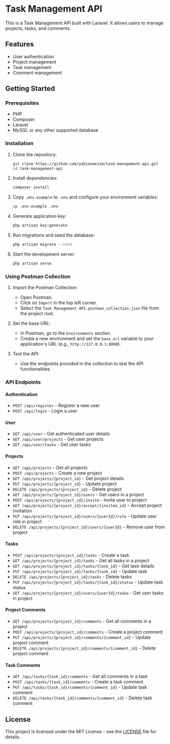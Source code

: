 # Task Management API

This is a Task Management API built with Laravel. It allows users to manage projects, tasks, and comments.

## Features

- User authentication
- Project management
- Task management
- Comment management

## Getting Started

### Prerequisites

- PHP
- Composer
- Laravel
- MySQL or any other supported database

### Installation

1. Clone the repository:
    ```sh
    git clone https://github.com/yahiasmeism/task-management-api.git
    cd task-management-api
    ```

2. Install dependencies:
    ```sh
    composer install
    ```

3. Copy `.env.example` to `.env` and configure your environment variables:
    ```sh
    cp .env.example .env
    ```

4. Generate application key:
    ```sh
    php artisan key:generate
    ```

5. Run migrations and seed the database:
    ```sh
    php artisan migrate --seed
    ```

6. Start the development server:
    ```sh
    php artisan serve
    ```

### Using Postman Collection

1. Import the Postman Collection:
    - Open Postman.
    - Click on `Import` in the top left corner.
    - Select the `Task Management API.postman_collection.json` file from the project root.

2. Set the base URL:
    - In Postman, go to the `Environments` section.
    - Create a new environment and set the `base_url` variable to your application's URL (e.g., `http://127.0.0.1:8000`).

3. Test the API:
    - Use the endpoints provided in the collection to test the API functionalities.

### API Endpoints

#### Authentication

- `POST /api/register` - Register a new user
- `POST /api/login` - Login a user

#### User

- `GET /api/user` - Get authenticated user details
- `GET /api/user/projects` - Get user projects
- `GET /api/user/tasks` - Get user tasks

#### Projects

- `GET /api/projects` - Get all projects
- `POST /api/projects` - Create a new project
- `GET /api/projects/{project_id}` - Get project details
- `PUT /api/projects/{project_id}` - Update project
- `DELETE /api/projects/{project_id}` - Delete project
- `GET /api/projects/{project_id}/users` - Get users in a project
- `POST /api/projects/{project_id}/invite` - Invite user to project
- `GET /api/projects/{project_id}/accept/{invitee_id}` - Accept project invitation
- `PUT /api/projects/{project_id}/users/{userId}/role` - Update user role in project
- `DELETE /api/projects/{project_id}/users/{userId}` - Remove user from project

#### Tasks

- `POST /api/projects/{project_id}/tasks` - Create a task
- `GET /api/projects/{project_id}/tasks` - Get all tasks in a project
- `GET /api/projects/{project_id}/tasks/{task_id}` - Get task details
- `PUT /api/projects/{project_id}/tasks/{task_id}` - Update task
- `DELETE /api/projects/{project_id}/tasks` - Delete tasks
- `PUT /api/projects/{project_id}/tasks/{task_id}/status` - Update task status
- `GET /api/projects/{project_id}/users/{userId}/tasks` - Get user tasks in project

#### Project Comments

- `GET /api/projects/{project_id}/comments` - Get all comments in a project
- `POST /api/projects/{project_id}/comments` - Create a project comment
- `PUT /api/projects/{project_id}/comments/{comment_id}` - Update project comment
- `DELETE /api/projects/{project_id}/comments/{comment_id}` - Delete project comment

#### Task Comments

- `GET /api/tasks/{task_id}/comments` - Get all comments in a task
- `POST /api/tasks/{task_id}/comments` - Create a task comment
- `PUT /api/tasks/{task_id}/comments/{comment_id}` - Update task comment
- `DELETE /api/tasks/{task_id}/comments/{comment_id}` - Delete task comment

## License

This project is licensed under the MIT License - see the [LICENSE](LICENSE) file for details.